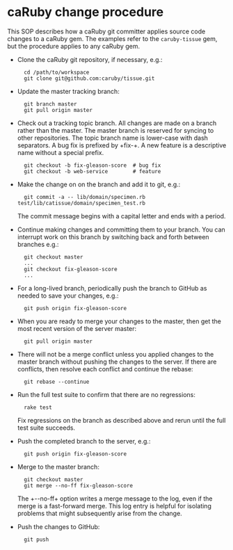 caRuby change procedure
===============================
This SOP describes how a caRuby git committer applies source code changes to a caRuby gem.
The examples refer to the `caruby-tissue` gem, but the procedure applies to any caRuby gem.

* Clone the caRuby git repository, if necessary, e.g.:

        cd /path/to/workspace
        git clone git@github.com:caruby/tissue.git

* Update the master tracking branch:

        git branch master
        git pull origin master
    
* Check out a tracking topic branch. All changes are made on a branch rather than the master.
  The master branch is reserved for syncing to other repositories. The topic branch name is
  lower-case with dash separators. A bug fix is prefixed by +fix-+. A new feature is a
  descriptive name without a special prefix.

        git checkout -b fix-gleason-score  # bug fix
        git checkout -b web-service        # feature

* Make the change on on the branch and add it to git, e.g.:

        git commit -a -- lib/domain/specimen.rb test/lib/catissue/domain/specimen_test.rb
       
  The commit message begins with a capital letter and ends with a period.

* Continue making changes and committing them to your branch. You can interrupt work
  on this branch by switching back and forth between branches e.g.:
  
        git checkout master
        ...
        git checkout fix-gleason-score
        ...

* For a long-lived branch, periodically push the branch to GitHub as needed to save your
  changes, e.g.:

        git push origin fix-gleason-score

* When you are ready to merge your changes to the master, then get the most recent
  version of the server master:

        git pull origin master

* There will not be a merge conflict unless you applied changes to the master branch
  without pushing the changes to the server. If there are conflicts, then resolve each
  conflict and continue the rebase:

        git rebase --continue

* Run the full test suite to confirm that there are no regressions:

        rake test
  
    Fix regressions on the branch as described above and rerun until the full test suite succeeds.

* Push the completed branch to the server, e.g.:

        git push origin fix-gleason-score
 
* Merge to the master branch:

        git checkout master
        git merge --no-ff fix-gleason-score

    The +--no-ff+ option writes a merge message to the log, even if the merge is a fast-forward merge.
    This log entry is helpful for isolating problems that might subsequently arise from the change. 
  
* Push the changes to GitHub:

        git push

